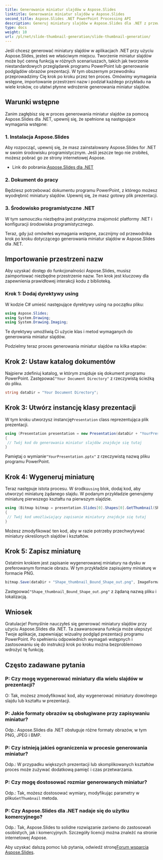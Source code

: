 ```yaml
---
title: Generowanie miniatur slajdów w Aspose.Slides
linktitle: Generowanie miniatur slajdów w Aspose.Slides
second_title: Aspose.Slides .NET PowerPoint Processing API
description: Generuj miniatury slajdów w Aspose.Slides dla .NET z przewodnikiem krok po kroku i przykładami kodu. Dostosuj wygląd i zapisuj miniatury. Ulepsz podgląd prezentacji.
type: docs
weight: 10
url: /pl/net/slide-thumbnail-generation/slide-thumbnail-generation/
---
```


Jeśli chcesz generować miniatury slajdów w aplikacjach .NET przy użyciu Aspose.Slides, jesteś we właściwym miejscu. Tworzenie miniatur slajdów może być cenną funkcją w różnych scenariuszach, takich jak tworzenie niestandardowych przeglądarek programu PowerPoint lub generowanie podglądów obrazów prezentacji. W tym obszernym przewodniku przeprowadzimy Cię krok po kroku przez ten proces. Omówimy wymagania wstępne, importowanie przestrzeni nazw i podział każdego przykładu na wiele kroków, co ułatwi płynne wdrożenie generowania miniatur slajdów.

## Warunki wstępne

Zanim zagłębisz się w proces generowania miniatur slajdów za pomocą Aspose.Slides dla .NET, upewnij się, że spełnione są następujące wymagania wstępne:

### 1. Instalacja Aspose.Slides
Aby rozpocząć, upewnij się, że masz zainstalowany Aspose.Slides for .NET w swoim środowisku programistycznym. Jeśli jeszcze tego nie zrobiłeś, możesz pobrać go ze strony internetowej Aspose.

-  Link do pobrania:[Aspose.Slides dla .NET](https://releases.aspose.com/slides/net/)

### 2. Dokument do pracy
Będziesz potrzebować dokumentu programu PowerPoint, z którego możesz wyodrębnić miniatury slajdów. Upewnij się, że masz gotowy plik prezentacji.

### 3. Środowisko programistyczne .NET
W tym samouczku niezbędna jest praktyczna znajomość platformy .NET i konfiguracji środowiska programistycznego.

Teraz, gdy już omówiłeś wymagania wstępne, zacznijmy od przewodnika krok po kroku dotyczącego generowania miniatur slajdów w Aspose.Slides dla .NET.

## Importowanie przestrzeni nazw

Aby uzyskać dostęp do funkcjonalności Aspose.Slides, musisz zaimportować niezbędne przestrzenie nazw. Ten krok jest kluczowy dla zapewnienia prawidłowej interakcji kodu z biblioteką.

### Krok 1: Dodaj dyrektywy using

W kodzie C# umieść następujące dyrektywy using na początku pliku:

```csharp
using Aspose.Slides;
using System.Drawing;
using System.Drawing.Imaging;
```

Te dyrektywy umożliwią Ci użycie klas i metod wymaganych do generowania miniatur slajdów.

Podzielmy teraz proces generowania miniatur slajdów na kilka etapów:

## Krok 2: Ustaw katalog dokumentów

 Najpierw zdefiniuj katalog, w którym znajduje się dokument programu PowerPoint. Zastępować`"Your Document Directory"` z rzeczywistą ścieżką do pliku.

```csharp
string dataDir = "Your Document Directory";
```

## Krok 3: Utwórz instancję klasy prezentacji

 W tym kroku utworzysz instancję`Presentation` class reprezentująca plik prezentacji.

```csharp
using (Presentation presentation = new Presentation(dataDir + "YourPresentation.pptx"))
{
 // Twój kod do generowania miniatur slajdów znajduje się tutaj
}
```

 Pamiętaj o wymianie`"YourPresentation.pptx"` z rzeczywistą nazwą pliku programu PowerPoint.

## Krok 4: Wygeneruj miniaturę

 Teraz następuje istota procesu. W środku`using` blok, dodaj kod, aby utworzyć miniaturę żądanego slajdu. W podanym przykładzie generujemy miniaturę pierwszego kształtu na pierwszym slajdzie.

```csharp
using (Bitmap bitmap = presentation.Slides[0].Shapes[0].GetThumbnail(ShapeThumbnailBounds.Appearance, 1, 1))
{
 // Twój kod umożliwiający zapisanie miniatury znajduje się tutaj
}
```

Możesz zmodyfikować ten kod, aby w razie potrzeby przechwytywać miniatury określonych slajdów i kształtów.

## Krok 5: Zapisz miniaturę

Ostatnim krokiem jest zapisanie wygenerowanej miniatury na dysku w preferowanym formacie obrazu. W tym przykładzie zapisujemy miniaturę w formacie PNG.

```csharp
bitmap.Save(dataDir + "Shape_thumbnail_Bound_Shape_out.png", ImageFormat.Png);
```

 Zastępować`"Shape_thumbnail_Bound_Shape_out.png"` z żądaną nazwą pliku i lokalizacją.

## Wniosek

Gratulacje! Pomyślnie nauczyłeś się generować miniatury slajdów przy użyciu Aspose.Slides dla .NET. Ta zaawansowana funkcja może ulepszyć Twoje aplikacje, zapewniając wizualny podgląd prezentacji programu PowerPoint. Po spełnieniu odpowiednich wymagań wstępnych i zastosowaniu się do instrukcji krok po kroku można bezproblemowo wdrożyć tę funkcję.

## Często zadawane pytania

### P: Czy mogę wygenerować miniatury dla wielu slajdów w prezentacji?
O: Tak, możesz zmodyfikować kod, aby wygenerować miniatury dowolnego slajdu lub kształtu w prezentacji.

### P: Jakie formaty obrazów są obsługiwane przy zapisywaniu miniatur?
Odp.: Aspose.Slides dla .NET obsługuje różne formaty obrazów, w tym PNG, JPEG i BMP.

### P: Czy istnieją jakieś ograniczenia w procesie generowania miniatur?
Odp.: W przypadku większych prezentacji lub skomplikowanych kształtów proces może zużywać dodatkową pamięć i czas przetwarzania.

### P: Czy mogę dostosować rozmiar generowanych miniatur?
Odp.: Tak, możesz dostosować wymiary, modyfikując parametry w pliku`GetThumbnail` metoda.

### P: Czy Aspose.Slides dla .NET nadaje się do użytku komercyjnego?
Odp.: Tak, Aspose.Slides to solidne rozwiązanie zarówno do zastosowań osobistych, jak i komercyjnych. Szczegóły licencji można znaleźć na stronie internetowej Aspose.

 Aby uzyskać dalszą pomoc lub pytania, odwiedź stronę[Forum wsparcia Aspose.Slides](https://forum.aspose.com/).